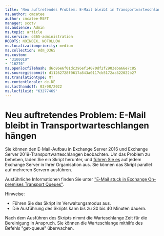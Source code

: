 ```yaml
---
title: 'Neu auftretendes Problem: E-Mail bleibt in Transportwarteschlangen hängen'
ms.author: cmcatee
author: cmcatee-MSFT
manager: scotv
ms.audience: Admin
ms.topic: article
ms.service: o365-administration
ROBOTS: NOINDEX, NOFOLLOW
ms.localizationpriority: medium
ms.collection: Adm_O365
ms.custom:
- "3100010"
- "16270"
ms.openlocfilehash: d6c86e6f01dc396ef14070df2f2903eba66e7c85
ms.sourcegitcommit: d11262728f0617a843a0117cb5172aa322022b27
ms.translationtype: MT
ms.contentlocale: de-DE
ms.lasthandoff: 03/08/2022
ms.locfileid: "63277469"
---
```

# <a name="emerging-issue-email-stuck-in-transport-queues"></a>Neu auftretendes Problem: E-Mail bleibt in Transportwarteschlangen hängen

Sie können den E-Mail-Aufbau in Exchange Server 2016 und Exchange Server 2019-Transportwarteschlangen beobachten. Um das Problem zu beheben, laden Sie ein Skript herunter, und [führen Sie es](https://aka.ms/ResetScanEngineVersion) auf jedem Exchange Server in Ihrer Organisation aus. Sie können das Skript parallel auf mehreren Servern ausführen.

Ausführliche Informationen finden Sie unter ["E-Mail stuck in Exchange On-premises Transport Queues"](https://techcommunity.microsoft.com/t5/exchange-team-blog/email-stuck-in-exchange-on-premises-transport-queues/ba-p/3049447).

Hinweise:  

- Führen Sie das Skript im Verwaltungsmodus aus.
- Die Ausführung des Skripts kann bis zu 30 bis 40 Minuten dauern.

Nach dem Ausführen des Skripts nimmt die Warteschlange Zeit für die Bereinigung in Anspruch. Sie können die Warteschlange mithilfe des Befehls "get-queue" überwachen.
